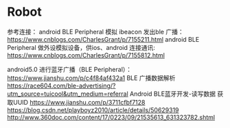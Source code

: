 # Robot

参考连接：
android BLE Peripheral 模拟 ibeacon 发出ble 广播：
https://www.cnblogs.com/CharlesGrant/p/7155211.html
android BLE Peripheral 做外设模拟设备，供ios、android 连接通讯:
https://www.cnblogs.com/CharlesGrant/p/7155812.html


android5.0 进行蓝牙广播（BLE Peripheral）：
https://www.jianshu.com/p/c4f84af432a1
BLE 广播数据解析
https://race604.com/ble-advertising/?utm_source=tuicool&utm_medium=referral
Android BLE蓝牙开发-读写数据 获取UUID
https://www.jianshu.com/p/3711cfbf7128
https://blog.csdn.net/playboyz2010/article/details/50629319
http://www.360doc.com/content/17/0223/09/21535613_631323782.shtml
